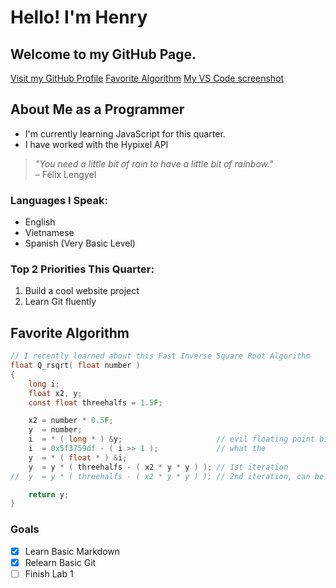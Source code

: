 # Hello! I'm Henry 

Welcome to my GitHub Page. 
---
[Visit my GitHub Profile](https://github.com/huynhhenry)
[Favorite Algorithm](#about-me-as-a-programmer)
[My VS Code screenshot](/screeenshots/VSCode_UI.png)

## About Me as a Programmer

- I'm currently learning JavaScript for this quarter.
- I have worked with the Hypixel API

> *"You need a little bit of rain to have a little bit of rainbow."*  
> – Félix Lengyel

### Languages I Speak:
- English
- Vietnamese
- Spanish (Very Basic Level)

### Top 2 Priorities This Quarter:
1. Build a cool website project
2. Learn Git fluently

## Favorite Algorithm
```c
// I recently learned about this Fast Inverse Square Root Algorithm
float Q_rsqrt( float number )
{
    long i;
    float x2, y;
    const float threehalfs = 1.5F;

    x2 = number * 0.5F;
    y  = number;
    i  = * ( long * ) &y;                     // evil floating point bit hack
    i  = 0x5f3759df - ( i >> 1 );             // what the 
    y  = * ( float * ) &i;
    y  = y * ( threehalfs - ( x2 * y * y ) ); // 1st iteration
//  y  = y * ( threehalfs - ( x2 * y * y ) ); // 2nd iteration, can be removed

    return y;
}
```

### Goals

- [x] Learn Basic Markdown
- [x] Relearn Basic Git
- [ ] Finish Lab 1

